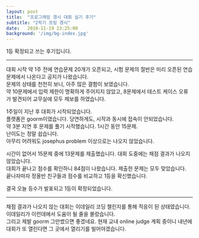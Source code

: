 ```yaml
---
layout: post
title:  "프로그래밍 경시 대회 실기 후기"
subtitle: "2학기 프밍 경시"
date:   2018-11-19 23:25:00
background: '/img/bg-index.jpg'
---
```


1등 확정되고 쓰는 후기입니다.

<hr>

대회 시작 약 1주 전에 연습문제 20개가 오픈되고, 시험 문제의 절반은 미리 오픈된 연습문제에서 나온다고 공지가 나왔습니다.<br>
문제의 상태를 천천히 보니, 아주 많은 결함이 보였습니다.<br>
약 10문제에서 입력 제한이 명확하게 주어지지 않았고, 8문제에서 테스트 케이스 오류가 발견되어 교무실에 모두 제보를 하였습니다.<br>

1주일이 지난 후 대회가 시작되었습니다.<br>
플랫폼은 goorm이였습니다. 당연하게도, 시작과 동시에 접속이 안되었습니다.<br>
약 3분 지연 후 문제를 풀기 시작했습니다. 1시간 동안 15문제.<br>
난이도는 정말 쉽습니다.<br>
아무리 어려워도 josephus problem 이상으로는 나오지 않았습니다.

시간이 없어서 15문제 중에 13문제를 제출했습니다. 대회 도중에는 채점 결과가 나오지 않았습니다.<br>
대회가 끝나고 점수를 확인하니 84점이 나왔습니다. 제출한 문제는 모두 맞았습니다.<br>
끝나자마자 정올반 친구들과 점수를 비교하고 1등을 확신했습니다.

결국 오늘 등수가 발표되고 1등이 확정되었습니다.

<hr>

채점 결과가 나오지 않는 대회는 이데일리 코딩 챌린지를 통해 적응이 된 상태였습니다.<br>
이데일리가 이런데에서 도움이 될 줄을 몰랐습니다.<br>
그리고 제발 goorm 그만썼으면 좋겠네요. 현재 교내 online judge 계획 중이니 내년에 대회가 또 열린다면 그 곳에서 열리기를 빌어야겠습니다.
